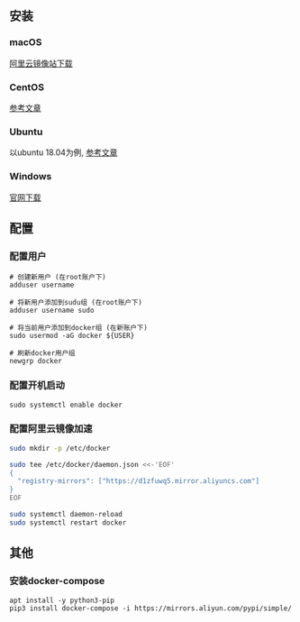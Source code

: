 

## 安装

### macOS
[阿里云镜像站下载](http://mirrors.aliyun.com/docker-toolbox/mac/docker-for-mac/stable/)

### CentOS
[参考文章](https://developer.aliyun.com/mirror/docker-ce)

### Ubuntu
以ubuntu 18.04为例, [参考文章](https://developer.aliyun.com/mirror/docker-ce)

### Windows
[官网下载](https://www.docker.com/products/docker-desktop)

## 配置

### 配置用户
```
# 创建新用户 (在root账户下)
adduser username

# 将新用户添加到sudu组 (在root账户下)
adduser username sudo

# 将当前用户添加到docker组 (在新账户下)
sudo usermod -aG docker ${USER}

# 刷新docker用户组
newgrp docker
```

### 配置开机启动
```
sudo systemctl enable docker
```

### 配置阿里云镜像加速
```bash
sudo mkdir -p /etc/docker

sudo tee /etc/docker/daemon.json <<-'EOF'
{
  "registry-mirrors": ["https://d1zfuwq5.mirror.aliyuncs.com"]
}
EOF

sudo systemctl daemon-reload
sudo systemctl restart docker
```

## 其他
### 安装docker-compose
```
apt install -y python3-pip
pip3 install docker-compose -i https://mirrors.aliyun.com/pypi/simple/
```